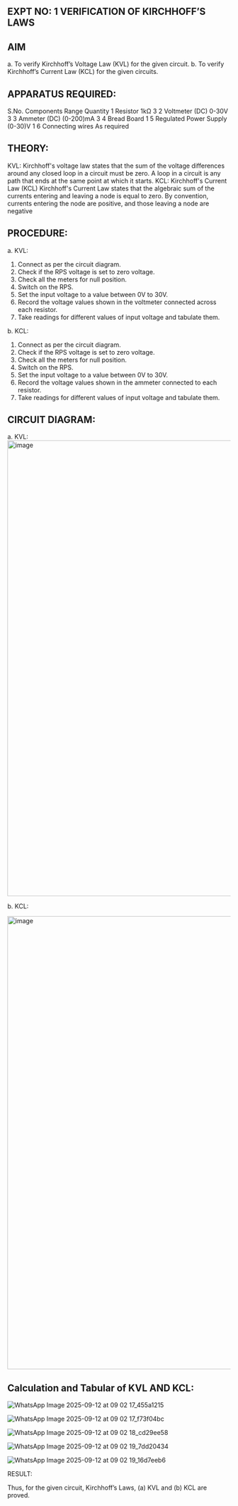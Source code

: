 ## EXPT NO: 1	VERIFICATION OF KIRCHHOFF’S LAWS

## AIM
a.   To verify Kirchhoff’s Voltage Law (KVL) for the given circuit. 
b.   To verify Kirchhoff’s Current Law (KCL) for the given circuits.

## APPARATUS REQUIRED:
S.No.	Components	Range	Quantity
1	Resistor	1kΩ	3
2	Voltmeter (DC)	0-30V	3
3	Ammeter (DC)	(0-200)mA	3
4	Bread Board		1
5	Regulated Power Supply	(0-30)V	1
6	Connecting wires		As required

## THEORY:
KVL: Kirchhoff's voltage law states that the sum of the voltage differences around any closed loop in a circuit must be zero. A loop in a circuit is any path that ends at the same point at which it starts.
KCL:
Kirchhoff's Current Law (KCL) Kirchhoff's Current Law states that the algebraic sum of the currents entering and leaving a node is equal to zero. By convention, currents entering the node are positive, and those leaving a node are negative


## PROCEDURE:
a.   KVL:
1.   Connect as per the circuit diagram.
2.   Check if the RPS voltage is set to zero voltage.
3.   Check all the meters for null position.
4.   Switch on the RPS.
5.   Set the input voltage to a value between 0V to 30V.
6.   Record the voltage values shown in the voltmeter connected across each resistor.
7.   Take readings for different values of input voltage and tabulate them.


b.  KCL:
1.   Connect as per the circuit diagram.
2.   Check if the RPS voltage is set to zero voltage.
3.   Check all the meters for null position.
4.   Switch on the RPS.
5.   Set the input voltage to a value between 0V to 30V.
6.   Record the voltage values shown in the ammeter connected to each resistor.
7.   Take readings for different values of input voltage and tabulate them.

## CIRCUIT DIAGRAM:
a.   KVL:
<img width="1915" height="1026" alt="image" src="https://github.com/user-attachments/assets/08b93767-dc2a-462d-9aa1-8a0e14d6bea5" />

b.  KCL:

<img width="1919" height="1020" alt="image" src="https://github.com/user-attachments/assets/bf0785d5-a8f3-4546-8e7b-8f19e9e55009" />

## Calculation and Tabular of KVL AND KCL:

![WhatsApp Image 2025-09-12 at 09 02 17_455a1215](https://github.com/user-attachments/assets/2533781f-c319-4ce9-93f1-e9b5add7cb11)

![WhatsApp Image 2025-09-12 at 09 02 17_f73f04bc](https://github.com/user-attachments/assets/84a8add5-a0a2-4df1-9ff3-5576546c8f2d)

![WhatsApp Image 2025-09-12 at 09 02 18_cd29ee58](https://github.com/user-attachments/assets/86848f2b-33b1-4ef4-bf06-3542999a1aef)

![WhatsApp Image 2025-09-12 at 09 02 19_7dd20434](https://github.com/user-attachments/assets/e72f84d3-0924-4aea-b772-42be42673bd2)

![WhatsApp Image 2025-09-12 at 09 02 19_16d7eeb6](https://github.com/user-attachments/assets/a645bc79-ecab-4b55-96e8-7c1eced4de6e)


RESULT:

Thus, for the given circuit, Kirchhoff’s Laws, (a) KVL and (b) KCL are proved.
